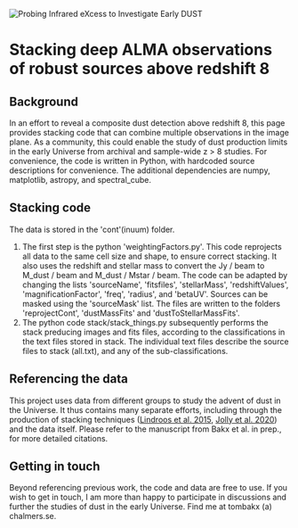 ![Probing Infrared eXcess to Investigate Early DUST](../../pixiedust_logo.png "Stacking")
# Stacking deep ALMA observations of robust sources above redshift 8

## Background

In an effort to reveal a composite dust detection above redshift 8, this page provides stacking code that can combine multiple observations in the image plane. As a community, this could enable the study of dust production limits in the early Universe from archival and sample-wide z > 8 studies. For convenience, the code is written in Python, with hardcoded source descriptions for convenience. The additional dependencies are numpy, matplotlib, astropy, and spectral_cube. 

## Stacking code
The data is stored in the 'cont'(inuum) folder. 
1. The first step is the python 'weightingFactors.py'. This code reprojects all data to the same cell size and shape, to ensure correct stacking. It also uses the redshift and stellar mass to convert the Jy / beam to M_dust / beam and M_dust / Mstar / beam. The code can be adapted by changing the lists 'sourceName', 'fitsfiles', 'stellarMass', 'redshiftValues', 'magnificationFactor', 'freq', 'radius', and 'betaUV'. Sources can be masked using the 'sourceMask' list. The files are written to the folders 'reprojectCont', 'dustMassFits' and 'dustToStellarMassFits'.
2. The python code stack/stack_things.py subsequently performs the stack preducing images and fits files, according to the classifications in the text files stored in stack. The individual text files describe the source files to stack (all.txt), and any of the sub-classifications. 

## Referencing the data
This project uses data from different groups to study the advent of dust in the Universe. It thus contains many separate efforts, including through the production of stacking techniques ([Lindroos et al. 2015](https://ui.adsabs.harvard.edu/abs/2015MNRAS.446.3502L/abstract), [Jolly et al. 2020](https://ui.adsabs.harvard.edu/abs/2020MNRAS.499.3992J/abstract)) and the data itself. Please refer to the manuscript from Bakx et al. in prep., for more detailed citations.

## Getting in touch
Beyond referencing previous work, the code and data are free to use. If you wish to get in touch, I am more than happy to participate in discussions and further the studies of dust in the early Universe. Find me at tombakx (a) chalmers.se.